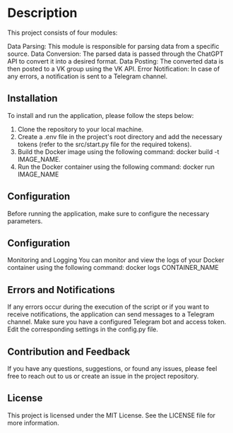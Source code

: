 # Description

This project consists of four modules:

Data Parsing: This module is responsible for parsing data from a specific source.
Data Conversion: The parsed data is passed through the ChatGPT API to convert it into a desired format.
Data Posting: The converted data is then posted to a VK group using the VK API.
Error Notification: In case of any errors, a notification is sent to a Telegram channel.

## Installation 

To install and run the application, please follow the steps below:

1. Clone the repository to your local machine.
2. Create a .env file in the project's root directory and add the necessary tokens (refer to the src/start.py file for the required tokens).
3. Build the Docker image using the following command:
docker build -t IMAGE_NAME.
4. Run the Docker container using the following command:
docker run IMAGE_NAME

## Configuration 

Before running the application, make sure to configure the necessary parameters.

## Configuration 
Monitoring and Logging
You can monitor and view the logs of your Docker container using the following command:
docker logs CONTAINER_NAME


## Errors and Notifications
If any errors occur during the execution of the script or if you want to receive notifications, the application can send messages to a Telegram channel. Make sure you have a configured Telegram bot and access token. Edit the corresponding settings in the config.py file.

## Contribution and Feedback
If you have any questions, suggestions, or found any issues, please feel free to reach out to us or create an issue in the project repository.

## License
This project is licensed under the MIT License. See the LICENSE file for more information.
